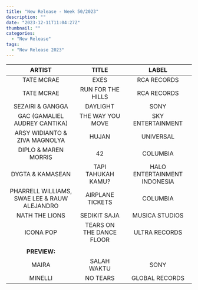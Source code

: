 ```yaml
---
title: "New Release - Week 50/2023"
description: ""
date: "2023-12-11T11:04:27Z"
thumbnail: ""
categories:
  - "New Release"
tags:
  - "New Release 2023"
---
```

<!--more-->
|ARTIST|TITLE|LABEL|
|:---:|:---:|:---:|
|TATE MCRAE|EXES|RCA RECORDS|
|TATE MCRAE|RUN FOR THE HILLS|RCA RECORDS|
|SEZAIRI & GANGGA|DAYLIGHT|SONY|
|GAC (GAMALIEL AUDREY CANTIKA)|THE WAY YOU MOVE|SKY ENTERTAINMENT|
|ARSY WIDIANTO & ZIVA MAGNOLYA|HUJAN|UNIVERSAL|
|DIPLO & MAREN MORRIS|42|COLUMBIA|
|DYGTA & KAMASEAN|TAPI TAHUKAH KAMU?|HALO ENTERTAINMENT INDONESIA|
|PHARRELL WILLIAMS, SWAE LEE & RAUW ALEJANDRO|AIRPLANE TICKETS|COLUMBIA|
|NATH THE LIONS|SEDIKIT SAJA|MUSICA STUDIOS|
|ICONA POP|TEARS ON THE DANCE FLOOR|ULTRA RECORDS|
| | | |
|**PREVIEW:**| | |
|MAIRA|SALAH WAKTU|SONY|
|MINELLI|NO TEARS|GLOBAL RECORDS|
